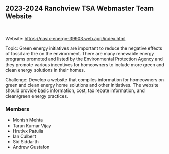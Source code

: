 <h2>2023-2024 Ranchview TSA Webmaster Team Website</h2> <br>

Website: https://navix-energy-39903.web.app/index.html

Topic: Green energy initiatives are important to reduce the negative effects of fossil are the on the environment. There are many renewable energy programs promoted and listed by the Environmental Protection Agency and they promote various incentives for homeowners to include more green and clean energy solutions in their homes. 

Challenge: Develop a website that compiles information for homeowners on green and clean energy home solutions and other initiatives. The website should provide basic information, cost, tax rebate information, and clean/green energy practices. 

<h3>Members</h3>
<ul>
  <li>Monish Mehta</li>
  <li>Tarun Kumar Vijay</li>
  <li>Hrutivx Patulia</li>
  <li>Ian Culbert</li>
  <li>Sid Siddarth</li>
  <li>Andrew Gustafon</li>
</ul>

